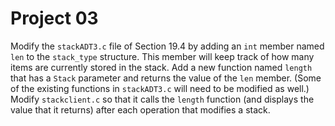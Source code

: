 # Project 03

Modify the `stackADT3.c` file of Section 19.4 by adding an `int` member named `len` to the `stack_type` structure. This member will keep track of how many items are currently stored in the stack. Add a new function named `length` that has a `Stack` parameter and returns the value of the `len` member. (Some of the existing functions in `stackADT3.c` will need to be modified as well.) Modify `stackclient.c` so that it calls the `length` function (and displays the value that it returns) after each operation that modifies a stack.
